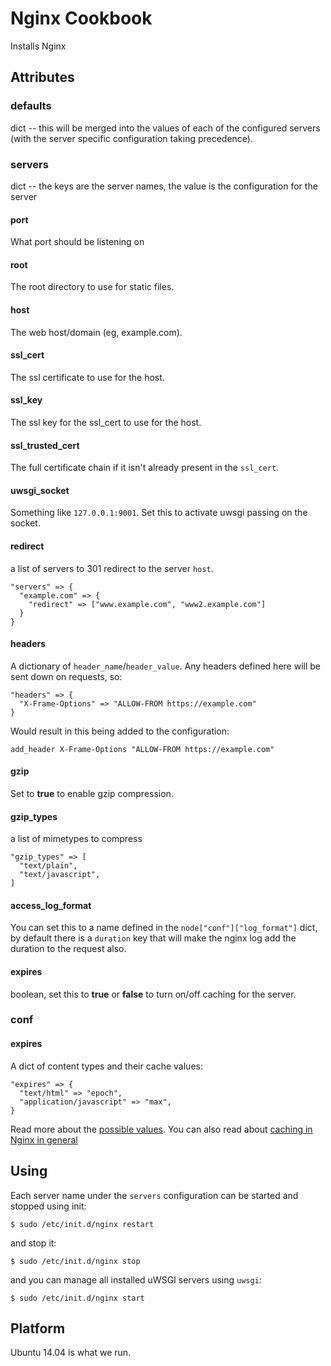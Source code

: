 # Nginx Cookbook

Installs Nginx


## Attributes

### defaults

dict -- this will be merged into the values of each of the configured servers (with the server specific configuration taking precedence).


### servers

dict -- the keys are the server names, the value is the configuration for the server

#### port

What port should be listening on

#### root

The root directory to use for static files.

#### host

The web host/domain (eg, example.com).

#### ssl_cert

The ssl certificate to use for the host.

#### ssl_key

The ssl key for the ssl_cert to use for the host.

#### ssl_trusted_cert

The full certificate chain if it isn't already present in the `ssl_cert`.

#### uwsgi_socket

Something like `127.0.0.1:9001`. Set this to activate uwsgi passing on the socket.

#### redirect

a list of servers to 301 redirect to the server `host`.

```
"servers" => {
  "example.com" => {
    "redirect" => ["www.example.com", "www2.example.com"]
  }
}
```


#### headers

A dictionary of `header_name`/`header_value`. Any headers defined here will be sent down on requests, so:

```
"headers" => {
  "X-Frame-Options" => "ALLOW-FROM https://example.com"
}
```

Would result in this being added to the configuration:

```
add_header X-Frame-Options "ALLOW-FROM https://example.com"
```


#### gzip

Set to **true** to enable gzip compression.


#### gzip_types

a list of mimetypes to compress

```
"gzip_types" => [
  "text/plain",
  "text/javascript",
]
```


#### access_log_format

You can set this to a name defined in the `node["conf"]["log_format"]` dict, by default there is a `duration` key that will make the nginx log add the duration to the request also.


#### expires

boolean, set this to **true** or **false** to turn on/off caching for the server.


### conf

#### expires

A dict of content types and their cache values:

```
"expires" => {
  "text/html" => "epoch",
  "application/javascript" => "max",
}
```

Read more about the [possible values](https://www.digitalocean.com/community/tutorials/how-to-implement-browser-caching-with-nginx-s-header-module-on-ubuntu-16-04#step-3-—-configuring-cache-control-and-expires-headers). You can also read about [caching in Nginx in general](https://www.nginx.com/blog/nginx-caching-guide/)





## Using 

Each server name under the `servers` configuration can be started and stopped using init:

    $ sudo /etc/init.d/nginx restart

and stop it:

    $ sudo /etc/init.d/nginx stop

and you can manage all installed uWSGI servers using `uwsgi`:

    $ sudo /etc/init.d/nginx start


## Platform

Ubuntu 14.04 is what we run.

